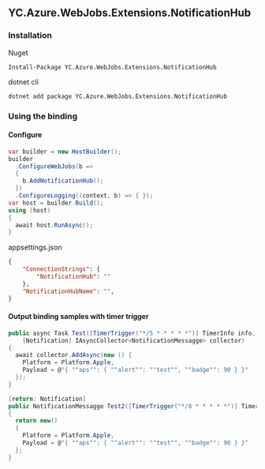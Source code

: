 ## YC.Azure.WebJobs.Extensions.NotificationHub

### Installation

Nuget

```
Install-Package YC.Azure.WebJobs.Extensions.NotificationHub
```

dotnet cli

```
dotnet add package YC.Azure.WebJobs.Extensions.NotificationHub
```

### Using the binding

#### Configure

```csharp
var builder = new HostBuilder();
builder
  .ConfigureWebJobs(b =>
  {
    b.AddNotificationHub();
  })
  .ConfigureLogging((context, b) => { });
var host = builder.Build();
using (host)
{
  await host.RunAsync();
}
```

appsettings.json

```json
{
    "ConnectionStrings": {
        "NotificationHub": ""
    },
    "NotificationHubName": "",
}
```

#### Output binding samples with timer trigger

```csharp
public async Task Test([TimerTrigger("*/5 * * * * *")] TimerInfo info,
	[Notification] IAsyncCollector<NotificationMessagge> collector)
{
  await collector.AddAsync(new () {
    Platform = Platform.Apple,
    Payload = @"{ ""aps"": { ""alert"": ""test"", ""badge"": 90 } }"
  });
}

[return: Notification]
public NotificationMessagge Test2([TimerTrigger("*/8 * * * * *")] TimerInfo info)
{
  return new()
  {
    Platform = Platform.Apple,
    Payload = @"{ ""aps"": { ""alert"": ""test"", ""badge"": 90 } }"
  };
}
```